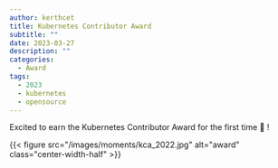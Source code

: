 ```yaml
---
author: kerthcet
title: Kubernetes Contributor Award
subtitle: ""
date: 2023-03-27
description: ""
categories:
  - Award
tags:
  - 2023
  - kubernetes
  - opensource
---
```


Excited to earn the Kubernetes Contributor Award for the first time 🎉 !

{{< figure src="/images/moments/kca_2022.jpg" alt="award" class="center-width-half" >}}
